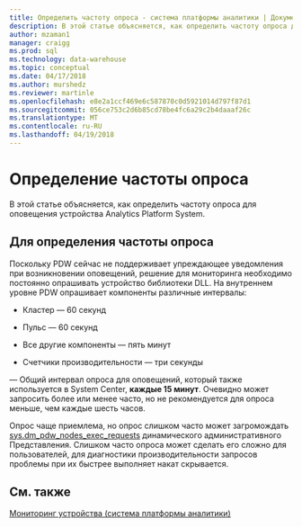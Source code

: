 ```yaml
---
title: Определить частоту опроса - система платформы аналитики | Документы Microsoft
description: В этой статье объясняется, как определить частоту опроса для оповещения устройства Analytics Platform System.
author: mzaman1
manager: craigg
ms.prod: sql
ms.technology: data-warehouse
ms.topic: conceptual
ms.date: 04/17/2018
ms.author: murshedz
ms.reviewer: martinle
ms.openlocfilehash: e8e2a1ccf469e6c587870c0d5921014d797f87d1
ms.sourcegitcommit: 056ce753c2d6b85cd78be4fc6a29c2b4daaaf26c
ms.translationtype: MT
ms.contentlocale: ru-RU
ms.lasthandoff: 04/19/2018
---
```

# <a name="determine-polling-frequency"></a>Определение частоты опроса
В этой статье объясняется, как определить частоту опроса для оповещения устройства Analytics Platform System.  
  
## <a name="to-determine-the-polling-frequency"></a>Для определения частоты опроса  
Поскольку PDW сейчас не поддерживает упреждающее уведомления при возникновении оповещений, решение для мониторинга необходимо постоянно опрашивать устройство библиотеки DLL.  На внутреннем уровне PDW опрашивает компоненты различные интервалы:  
  
-   Кластер — 60 секунд  
  
-   Пульс — 60 секунд  
  
-   Все другие компоненты — пять минут  
  
-   Счетчики производительности — три секунды  
  
— Общий интервал опроса для оповещений, который также используется в System Center, **каждые 15 минут**.  Очевидно может запросить более или менее часто, но не рекомендуется для опроса меньше, чем каждые шесть часов.  
  
Опрос чаще приемлема, но опрос слишком часто может загромождать [sys.dm_pdw_nodes_exec_requests](http://msdn.microsoft.com/en-us/library/ms177648(v=sql11).aspx) динамического административного Представления.  Слишком часто опроса может сделать его сложно для пользователей, для диагностики производительности запросов проблемы при их быстрее выполняет накат скрывается.  
  
## <a name="see-also"></a>См. также  
<!-- MISSING LINKS [Common Metadata Query Examples &#40;SQL Server PDW&#41;](../sqlpdw/common-metadata-query-examples-sql-server-pdw.md)  -->  
[Мониторинг устройства &#40;система платформы аналитики&#41;](appliance-monitoring.md)  
  
